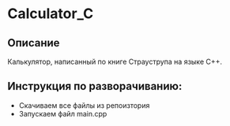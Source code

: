 # Calculator_C
## Описание
Калькулятор, написанный по книге Страуструпа на языке C++.

## Инструкция по разворачиванию:
* Скачиваем все файлы из репоизтория
* Запускаем файл main.cpp
